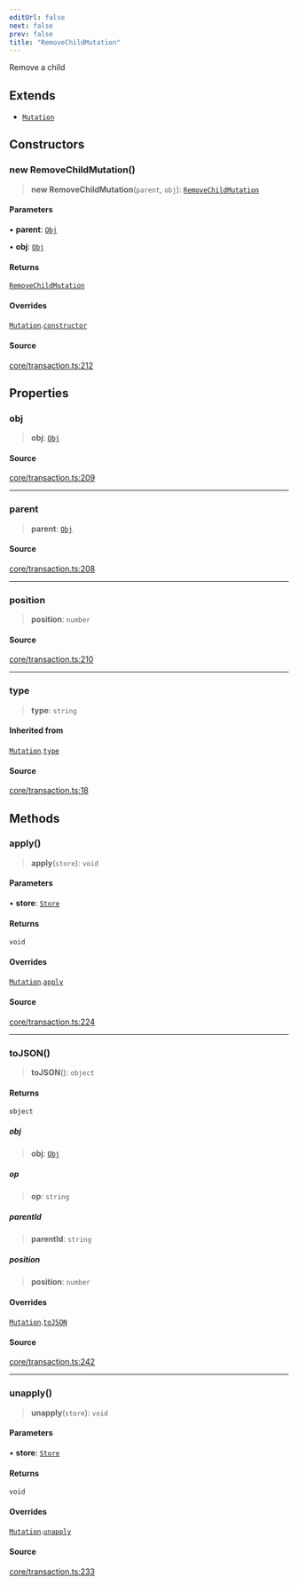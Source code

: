 ```yaml
---
editUrl: false
next: false
prev: false
title: "RemoveChildMutation"
---
```


Remove a child

## Extends

- [`Mutation`](/api-core/classes/mutation/)

## Constructors

### new RemoveChildMutation()

> **new RemoveChildMutation**(`parent`, `obj`): [`RemoveChildMutation`](/api-core/classes/removechildmutation/)

#### Parameters

• **parent**: [`Obj`](/api-core/classes/obj/)

• **obj**: [`Obj`](/api-core/classes/obj/)

#### Returns

[`RemoveChildMutation`](/api-core/classes/removechildmutation/)

#### Overrides

[`Mutation`](/api-core/classes/mutation/).[`constructor`](/api-core/classes/mutation/#constructors)

#### Source

[core/transaction.ts:212](https://github.com/dakhetov/dgmjs/blob/main/packages/core/src/core/transaction.ts#L212)

## Properties

### obj

> **obj**: [`Obj`](/api-core/classes/obj/)

#### Source

[core/transaction.ts:209](https://github.com/dakhetov/dgmjs/blob/main/packages/core/src/core/transaction.ts#L209)

***

### parent

> **parent**: [`Obj`](/api-core/classes/obj/)

#### Source

[core/transaction.ts:208](https://github.com/dakhetov/dgmjs/blob/main/packages/core/src/core/transaction.ts#L208)

***

### position

> **position**: `number`

#### Source

[core/transaction.ts:210](https://github.com/dakhetov/dgmjs/blob/main/packages/core/src/core/transaction.ts#L210)

***

### type

> **type**: `string`

#### Inherited from

[`Mutation`](/api-core/classes/mutation/).[`type`](/api-core/classes/mutation/#type)

#### Source

[core/transaction.ts:18](https://github.com/dakhetov/dgmjs/blob/main/packages/core/src/core/transaction.ts#L18)

## Methods

### apply()

> **apply**(`store`): `void`

#### Parameters

• **store**: [`Store`](/api-core/classes/store/)

#### Returns

`void`

#### Overrides

[`Mutation`](/api-core/classes/mutation/).[`apply`](/api-core/classes/mutation/#apply)

#### Source

[core/transaction.ts:224](https://github.com/dakhetov/dgmjs/blob/main/packages/core/src/core/transaction.ts#L224)

***

### toJSON()

> **toJSON**(): `object`

#### Returns

`object`

##### obj

> **obj**: [`Obj`](/api-core/classes/obj/)

##### op

> **op**: `string`

##### parentId

> **parentId**: `string`

##### position

> **position**: `number`

#### Overrides

[`Mutation`](/api-core/classes/mutation/).[`toJSON`](/api-core/classes/mutation/#tojson)

#### Source

[core/transaction.ts:242](https://github.com/dakhetov/dgmjs/blob/main/packages/core/src/core/transaction.ts#L242)

***

### unapply()

> **unapply**(`store`): `void`

#### Parameters

• **store**: [`Store`](/api-core/classes/store/)

#### Returns

`void`

#### Overrides

[`Mutation`](/api-core/classes/mutation/).[`unapply`](/api-core/classes/mutation/#unapply)

#### Source

[core/transaction.ts:233](https://github.com/dakhetov/dgmjs/blob/main/packages/core/src/core/transaction.ts#L233)

